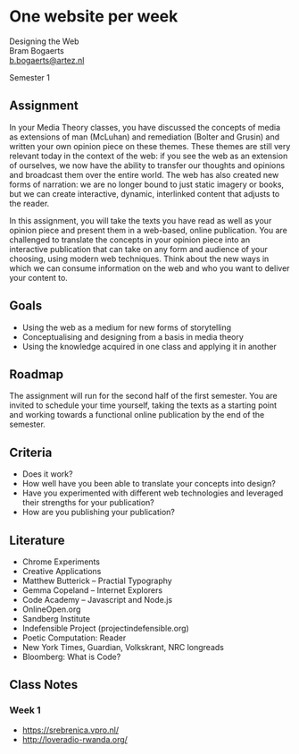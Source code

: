 # One website per week

Designing the Web  
Bram Bogaerts  
[b.bogaerts@artez.nl](mailto:b.bogaerts@artez.nl)

Semester 1

## Assignment

In your Media Theory classes, you have discussed the concepts of media as extensions of man (McLuhan) and remediation (Bolter and Grusin) and written your own opinion piece on these themes. These themes are still very relevant today in the context of the web: if you see the web as an extension of ourselves, we now have the ability to transfer our thoughts and opinions and broadcast them over the entire world. The web has also created new forms of narration: we are no longer bound to just static imagery or books, but we can create interactive, dynamic, interlinked content that adjusts to the reader.

In this assignment, you will take the texts you have read as well as your opinion piece and present them in a web-based, online publication. You are challenged to translate the concepts in your opinion piece into an interactive publication that can take on any form and audience of your choosing, using modern web techniques. Think about the new ways in which we can consume information on the web and who you want to deliver your content to.

## Goals

-	Using the web as a medium for new forms of storytelling
-	Conceptualising and designing from a basis in media theory
-	Using the knowledge acquired in one class and applying it in another

## Roadmap

The assignment will run for the second half of the first semester. You are invited to schedule your time yourself, taking the texts as a starting point and working towards a functional online publication by the end of the semester.

## Criteria

-	Does it work?
-	How well have you been able to translate your concepts into design?
-	Have you experimented with different web technologies and leveraged their strengths for your publication?
-	How are you publishing your publication?

## Literature

-	Chrome Experiments
-	Creative Applications
-	Matthew Butterick – Practial Typography
-	Gemma Copeland – Internet Explorers
-	Code Academy – Javascript and Node.js
-	OnlineOpen.org
-	Sandberg Institute
-	Indefensible Project (projectindefensible.org)
-	Poetic Computation: Reader
-	New York Times, Guardian, Volkskrant, NRC longreads
-	Bloomberg: What is Code?

## Class Notes
### Week 1

- https://srebrenica.vpro.nl/
- http://loveradio-rwanda.org/
